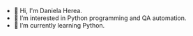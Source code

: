 - 👋 Hi, I'm Daniela Herea.
- 👀 I’m interested in Python programming and QA automation.
- 🌱 I’m currently learning Python.

